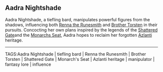 ## Aadra Nightshade

Aadra Nightshade, a tiefling bard, manipulates powerful figures from the shadows, influencing both [Renna the Runesmith](Renna%20the%20Runesmith.md) and [Brother Torsten](Brother%20Torsten.md) in their pursuits. Concocting her own plans inspired by the legends of the [Shattered Gate](../Places/Shattered%20Gate.md)and the [Monarchs Seat](../Places/Monarchs%20Seat.md), Aadra hopes to reclaim her forgotten [Azlanti](../Lore/Azlanti.md) heritage.



---

TAGS:Aadra Nightshade | tiefling bard | Renna the Runesmith | Brother Torsten | Shattered Gate | Monarch's Seat | Azlanti heritage | manipulator | fantasy lore | influence
